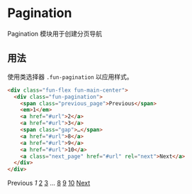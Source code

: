 # Pagination

Pagination 模块用于创建分页导航

## 用法

使用类选择器 `.fun-pagination` 以应用样式。

```html
<div class="fun-flex fun-main-center">
  <div class="fun-pagination">
    <span class="previous_page">Previous</span>
    <em>1</em>
    <a href="#url">2</a>
    <a href="#url">3</a>
    <span class="gap">…</span>
    <a href="#url">8</a>
    <a href="#url">9</a>
    <a href="#url">10</a>
    <a class="next_page" href="#url" rel="next">Next</a>
  </div>
</div>
```

<div class="fun-flex fun-main-center">
  <div class="fun-pagination">
    <span class="previous_page">Previous</span>
    <em>1</em>
    <a href="#url">2</a>
    <a href="#url">3</a>
    <span class="gap">…</span>
    <a href="#url">8</a>
    <a href="#url">9</a>
    <a href="#url">10</a>
    <a class="next_page" href="#url" rel="next">Next</a>
  </div>
</div>
